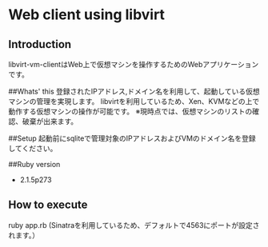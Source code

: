 
# Web client using libvirt

## Introduction
libvirt-vm-clientはWeb上で仮想マシンを操作するためのWebアプリケーションです。


##Whats' this
登録されたIPアドレス,ドメイン名を利用して、起動している仮想マシンの管理を実現します。
libvirtを利用しているため、Xen、KVMなどの上で動作する仮想マシンの操作が可能です。
※現時点では、仮想マシンのリストの確認、破棄が出来ます。

##Setup
起動前にsqliteで管理対象のIPアドレスおよびVMのドメイン名を登録してください。


##Ruby version
- 2.1.5p273



## How to execute
ruby app.rb (Sinatraを利用しているため、デフォルトで4563にポートが設定されます。）










